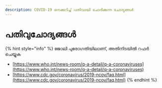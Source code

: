 ```yaml
---
description: COVID-19 നെക്കുറിച്ച് പതിവായി ചോദിക്കുന്ന ചോദ്യങ്ങൾ
---
```


# പതിവുചോദ്യങ്ങൾ

{% hint style="info" %}
ജോലി പുരോഗതിയിലാണ്, അതിനിടയിൽ റഫർ ചെയ്യുക

* [https://www.who.int/news-room/q-a-detail/q-a-coronaviruses](https://www.who.int/news-room/q-a-detail/q-a-coronaviruses)
* [https://www.cdc.gov/coronavirus/2019-ncov/faq.html](https://www.cdc.gov/coronavirus/2019-ncov/faq.html)
{% endhint %}

